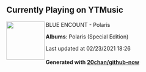 ## Currently Playing on YTMusic

[<img align="left" width="100" src="https://lh3.googleusercontent.com/EKSrcL7sEDbhTbqO2wiqO3txHCOmmPiYw7nvQRfsS19luo6bwrS9mhgauQj8YZPHyYcpICs7dbTTACFxNQ">](https://music.youtube.com/watch?v=VifmYXA9wuQ)

BLUE ENCOUNT - Polaris

**Albums**: Polaris (Special Edition)

Last updated at 02/23/2021 18:26

#### Generated with [20chan/github-now](https://github.com/20chan/github-now)


<!--
**20chan/20chan** is a ✨ _special_ ✨ repository because its `README.md` (this file) appears on your GitHub profile.

Here are some ideas to get you started:

- 🔭 I’m currently working on ...
- 🌱 I’m currently learning ...
- 👯 I’m looking to collaborate on ...
- 🤔 I’m looking for help with ...
- 💬 Ask me about ...
- 📫 How to reach me: ...
- 😄 Pronouns: ...
- ⚡ Fun fact: ...
-->
